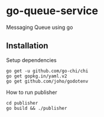 # go-queue-service
Messaging Queue using go

## Installation

Setup dependencies

    go get -u github.com/go-chi/chi
    go get gopkg.in/yaml.v2
    go get github.com/joho/godotenv

How to run publisher
  
    cd publisher 
    go build && ./publisher
  
  
